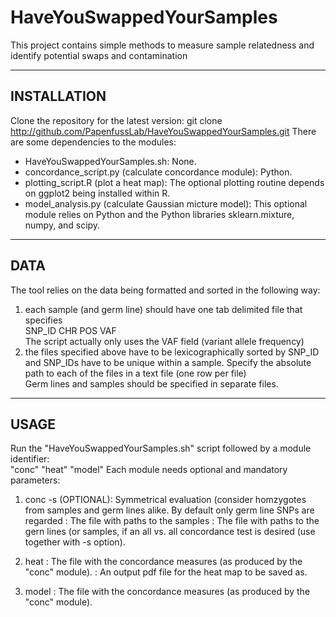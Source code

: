 # HaveYouSwappedYourSamples
This project contains simple methods to measure sample relatedness and identify potential swaps and contamination


------------
INSTALLATION
------------
Clone the repository for the latest version:
	git clone http://github.com/PapenfussLab/HaveYouSwappedYourSamples.git
There are some dependencies to the modules:
- HaveYouSwappedYourSamples.sh: None.
- concordance_script.py (calculate concordance module): Python.
- plotting_script.R (plot a heat map): The optional plotting routine depends on ggplot2 being installed within R.  
- model_analysis.py (calculate Gaussian micture model): This optional module relies on Python and the Python libraries sklearn.mixture, numpy, and scipy.
----
DATA
----
The tool relies on the data being formatted and sorted in the following way:  
1. each sample (and germ line) should have one tab delimited file that specifies  
    SNP_ID CHR POS VAF  
    The script actually only uses the VAF field (variant allele frequency)  
2. the files specified above have to be lexicographically sorted by SNP_ID and SNP_IDs have to be unique within a sample.
Specify the absolute path to each of the files in a text file (one row per file)  
Germ lines and samples should be specified in separate files.  

-----
USAGE
-----
Run the "HaveYouSwappedYourSamples.sh" script followed by a module identifier:  
	"conc"
	"heat"
	"model"
Each module needs optional and mandatory parameters:
1. conc
	-s (OPTIONAL): Symmetrical evaluation (consider homzygotes from samples and germ lines
			alike. By default only germ line SNPs are regarded
	<FILE>: The file with paths to the samples
	<FILE>: The file with paths to the gern lines (or samples, if an all vs. all concordance test is desired (use together with -s option).

2. heat
	<FILE>: The file with the concordance measures (as produced by the "conc" module).
	<FILE>: An output pdf file for the heat map to be saved as.
	
3. model
	<FILE>: The file with the concordance measures (as produced by the "conc" module).
